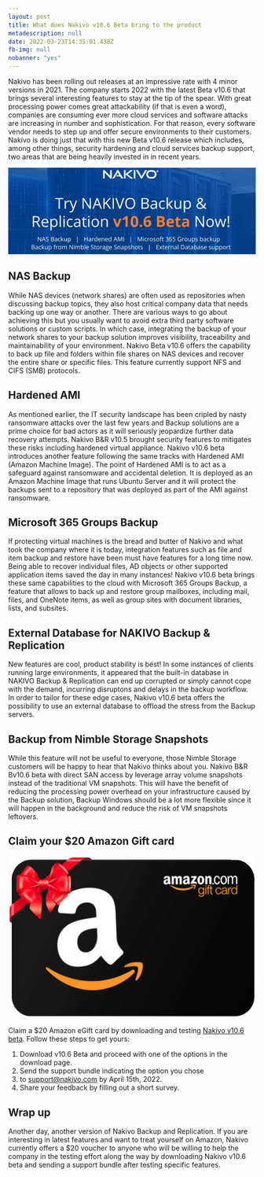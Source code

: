 ```yaml
---
layout: post
title: What does Nakivo v10.6 Beta bring to the product
metadescription: null
date: 2022-03-23T14:35:01.438Z
fb-img: null
nobanner: "yes"
---
```


Nakivo has been rolling out releases at an impressive rate with 4 minor versions in 2021. The company starts 2022 with the latest Beta v10.6 that brings several interesting features to stay at the tip of the spear. With great processing power comes great attackability (if that is even a word), companies are consuming ever more cloud services and software attacks are increasing in number and sophistication. For that reason, every software vendor needs to step up and offer secure environments to their customers. Nakivo is doing just that with this new Beta v10.6 release which includes, among other things, security hardening and cloud services backup support, two areas that are being heavily invested in in recent years.

![try nakivo v10.6 beta](/img/2022-03-25-20-43-27.png)

## NAS Backup

While NAS devices (network shares) are often used as repositories when discussing backup topics, they also host critical company data that needs backing up one way or another. There are various ways to go about achieving this but you usually want to avoid extra third party software solutions or custom scripts. In which case, integrating the backup of your network shares to your backup solution improves visibility, traceability and maintainability of your environment. Nakivo Beta v10.6 offers the capability to back up file and folders within file shares on NAS devices and recover the entire share or specific files. This feature currently support NFS and CIFS (SMB) protocols.

## Hardened AMI

As mentioned earlier, the IT security landscape has been cripled by nasty ransomware attacks over the last few years and Backup solutions are a prime choice for bad actors as it will seriously jeopardize further data recovery attempts. Nakivo B&R v10.5 brought security features to mitigates these risks including hardened virtual appliance. Nakivo v10.6 beta introduces another feature following the same tracks with Hardened AMI (Amazon Machine Image). The point of Hardened AMI is to act as a safeguard against ransomware and accidental deletion. It is deployed as an Amazon Machine Image that runs Ubuntu Server and it will protect the backups sent to a repository that was deployed as part of the AMI against ransomware.

## Microsoft 365 Groups Backup

If protecting virtual machines is the bread and butter of Nakivo and what took the company where it is today, integration features such as file and item backup and restore have been must have features for a long time now. Being able to recover individual files, AD objects or other supported application items saved the day in many instances! Nakivo v10.6 beta brings these same capabilities to the cloud with Microsoft 365 Groups Backup, a feature that allows to back up and restore group mailboxes, including mail, files, and OneNote items, as well as group sites with document libraries, lists, and subsites.

## External Database for NAKIVO Backup & Replication

New features are cool, product stability is best! In some instances of clients running large environments, it appeared that the built-in database in NAKIVO Backup & Replication can end up corrupted or simply cannot cope with the demand, incurring disruptons and delays in the backup workflow. In order to tailor for these edge cases, Nakivo v10.6 beta offers the possibility to use an external database to offload the stress from the Backup servers.

## Backup from Nimble Storage Snapshots

While this feature will not be useful to everyone, those Nimble Storage customers will be happy to hear that Nakivo thinks about you. Nakivo B&R Bv10.6 beta with direct SAN access by leverage array volume snapshots instead of the traditional VM snapshots. This will have the benefit of reducing the processing power overhead on your infrastructure caused by the Backup solution, Backup Windows should be a lot more flexible since it will happen in the background and reduce the risk of VM snapshots leftovers.

## Claim your $20 Amazon Gift card

![Nakivo $20 amazon gift card beta 10.6](/img/2022-03-24-20-05-14.png)

Claim a $20 Amazon eGift card by downloading and testing [Nakivo v10.6 beta](https://www.nakivo.com/resources/releases/10.6-beta/). Follow these steps to get yours:

1. Download v10.6 Beta and proceed with one of the options in the download page.
2. Send the support bundle indicating the option you chose
3. to support@nakivo.com by April 15th, 2022.
4. Share your feedback by filling out a short survey.

## Wrap up

Another day, another version of Nakivo Backup and Replication. If you are interesting in latest features and want to treat yourself on Amazon, Nakivo currently offers a $20 voucher to anyone who will be willing to help the company in the testing effort along the way by downloading Nakivo v10.6 beta and sending a support bundle after testing specific features.
